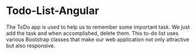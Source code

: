 # Todo-List-Angular

The ToDo app is used to help us to remember some important task. We just add the task and when accomplished, delete them. This to-do list uses various Bootstrap classes that make our web application not only attractive but also responsive.

